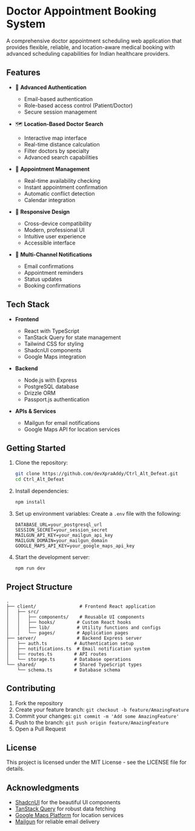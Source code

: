 # Doctor Appointment Booking System

A comprehensive doctor appointment scheduling web application that provides flexible, reliable, and location-aware medical booking with advanced scheduling capabilities for Indian healthcare providers.

## Features

- 🔐 **Advanced Authentication**
  - Email-based authentication
  - Role-based access control (Patient/Doctor)
  - Secure session management

- 🗺️ **Location-Based Doctor Search**
  - Interactive map interface
  - Real-time distance calculation
  - Filter doctors by specialty
  - Advanced search capabilities

- 📅 **Appointment Management**
  - Real-time availability checking
  - Instant appointment confirmation
  - Automatic conflict detection
  - Calendar integration

- 📱 **Responsive Design**
  - Cross-device compatibility
  - Modern, professional UI
  - Intuitive user experience
  - Accessible interface

- 📧 **Multi-Channel Notifications**
  - Email confirmations
  - Appointment reminders
  - Status updates
  - Booking confirmations

## Tech Stack

- **Frontend**
  - React with TypeScript
  - TanStack Query for state management
  - Tailwind CSS for styling
  - ShadcnUI components
  - Google Maps integration

- **Backend**
  - Node.js with Express
  - PostgreSQL database
  - Drizzle ORM
  - Passport.js authentication

- **APIs & Services**
  - Mailgun for email notifications
  - Google Maps API for location services

## Getting Started

1. Clone the repository:
   ```bash
   git clone https://github.com/devXpraAddy/Ctrl_Alt_Defeat.git
   cd Ctrl_Alt_Defeat
   ```

2. Install dependencies:
   ```bash
   npm install
   ```

3. Set up environment variables:
   Create a `.env` file with the following:
   ```
   DATABASE_URL=your_postgresql_url
   SESSION_SECRET=your_session_secret
   MAILGUN_API_KEY=your_mailgun_api_key
   MAILGUN_DOMAIN=your_mailgun_domain
   GOOGLE_MAPS_API_KEY=your_google_maps_api_key
   ```

4. Start the development server:
   ```bash
   npm run dev
   ```

## Project Structure

```
.
├── client/                # Frontend React application
│   ├── src/
│   │   ├── components/    # Reusable UI components
│   │   ├── hooks/        # Custom React hooks
│   │   ├── lib/          # Utility functions and configs
│   │   └── pages/        # Application pages
├── server/               # Backend Express server
│   ├── auth.ts          # Authentication setup
│   ├── notifications.ts  # Email notification system
│   ├── routes.ts        # API routes
│   └── storage.ts       # Database operations
└── shared/              # Shared TypeScript types
    └── schema.ts        # Database schema
```

## Contributing

1. Fork the repository
2. Create your feature branch: `git checkout -b feature/AmazingFeature`
3. Commit your changes: `git commit -m 'Add some AmazingFeature'`
4. Push to the branch: `git push origin feature/AmazingFeature`
5. Open a Pull Request

## License

This project is licensed under the MIT License - see the LICENSE file for details.

## Acknowledgments

- [ShadcnUI](https://ui.shadcn.com/) for the beautiful UI components
- [TanStack Query](https://tanstack.com/query) for robust data fetching
- [Google Maps Platform](https://developers.google.com/maps) for location services
- [Mailgun](https://www.mailgun.com/) for reliable email delivery
